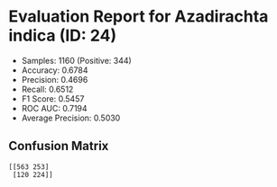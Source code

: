 # Evaluation Report for Azadirachta indica (ID: 24)
- Samples: 1160 (Positive: 344)
- Accuracy: 0.6784
- Precision: 0.4696
- Recall: 0.6512
- F1 Score: 0.5457
- ROC AUC: 0.7194
- Average Precision: 0.5030

## Confusion Matrix
```
[[563 253]
 [120 224]]
```